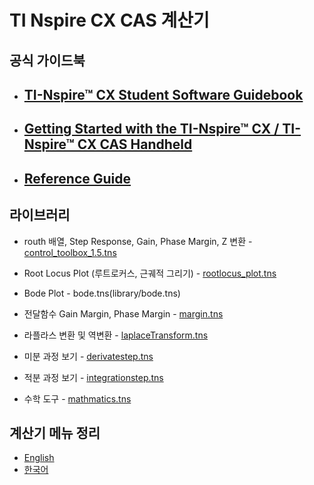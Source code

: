# TI Nspire CX CAS 계산기



## 공식 가이드북

* ## [TI-Nspire™ CX Student Software Guidebook](guide/TI-Nspire_CX_SS_Guidebook_EN.pdf)

* ## [Getting Started with the TI-Nspire™ CX / TI-Nspire™ CX CAS Handheld](guide/TI-Nspire_CX-HH_GettingStarted_EN.pdf)

* ## [Reference Guide](guide/reference.pdf)



## 라이브러리

* routh 배열, Step Response, Gain, Phase Margin, Z 변환 - [control_toolbox_1.5.tns](library/control_toolbox_1.5.tns)

* Root Locus Plot (루트로커스, 근궤적 그리기) - [rootlocus_plot.tns](library/rootlocus_plot.tns)

* Bode Plot - bode.tns(library/bode.tns)

* 전달함수 Gain Margin, Phase Margin - [margin.tns](library/margin.tns)

* 라플라스 변환 및 역변환 - [laplaceTransform.tns](library/laplaceTransform.tns)

* 미분 과정 보기 - [derivatestep.tns](library/derivatestep.tns)

* 적분 과정 보기 - [integrationstep.tns](library/integrationstep.tns)

* 수학 도구 - [mathmatics.tns](library/mathmatics.tns)

  

## 계산기 메뉴 정리

* [English](menu/English.doc)
* [한국어](menu/Korean.doc)

